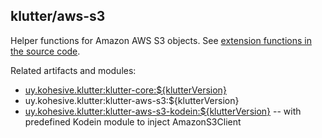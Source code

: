 ## klutter/aws-s3

Helper functions for Amazon AWS S3 objects.  See [extension functions in the source code](../aws-s3-jdk6/src/main/kotlin/uy/klutter/aws/s3/AmazonS3Client_Ext.kt).

Related artifacts and modules:

* [uy.kohesive.klutter:klutter-core:${klutterVersion}](../aws-core)
* uy.kohesive.klutter:klutter-aws-s3:${klutterVersion}
* [uy.kohesive.klutter:klutter-aws-s3-kodein:${klutterVersion}](../aws-s3-kodein)  -- with predefined Kodein module to inject AmazonS3Client
